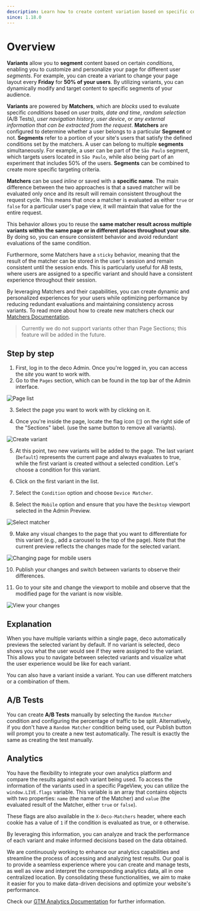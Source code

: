 ```yaml
---
description: Learn how to create content variation based on specific conditions
since: 1.18.0
---
```


# Overview

**Variants** allow you to **segment** content based on certain _conditions_,
enabling you to customize and personalize your page for different user
_segments_. For example, you can create a variant to change your page layout
every **Friday** for **50% of your users**. By utilizing variants, you can
dynamically modify and target content to specific segments of your audience.

**Variants** are powered by **Matchers**, which are _blocks_ used to evaluate
specific _conditions_ based on _user traits_, _date and time_, _random
selection_ (A/B Tests), _user navigation history_, _user device_, or _any
external information that can be extracted from the request_. **Matchers** are
configured to determine whether a user belongs to a particular **Segment** or
not. **Segments** refer to a portion of your site's users that satisfy the
defined conditions set by the matchers. A user can belong to multiple
**segments** simultaneously. For example, a user can be part of the `São Paulo`
segment, which targets users located in `São Paulo`, while also being part of an
experiment that includes 50% of the users. **Segments** can be combined to
create more specific targeting criteria.

**Matchers** can be used _inline_ or saved with a **specific name**. The main
difference between the two approaches is that a saved matcher will be evaluated
only once and its result will remain consistent throughout the request cycle.
This means that once a matcher is evaluated as either `true` or `false` for a
particular user's page view, it will maintain that value for the entire request.

This behavior allows you to reuse the **same matcher result across multiple
variants within the same page or in different places throughout your site**. By
doing so, you can ensure consistent behavior and avoid redundant evaluations of
the same condition.

Furthermore, some Matchers have a `sticky` behavior, meaning that the result of
the matcher can be stored in the user's session and remain consistent until the
session ends. This is particularly useful for AB tests, where users are assigned
to a specific variant and should have a consistent experience throughout their
session.

By leveraging Matchers and their capabilities, you can create dynamic and
personalized experiences for your users while optimizing performance by reducing
redundant evaluations and maintaining consistency across variants. To read more
about how to create new matchers check our
[Matchers Documentation](/docs/en/concepts/matcher).

> Currently we do not support variants other than Page Sections; this feature will be added in the future.

## Step by step

1. First, log in to the deco Admin. Once you're logged in, you can access the
   _site_ you want to work with.
2. Go to the `Pages` section, which can be found in the top bar of the Admin
   interface.

![Page list](https://github.com/deco-cx/apps/assets/882438/801edff7-7e6e-4606-8556-bcaf4a2bfec8)

3. Select the page you want to work with by clicking on it.

4. Once you're inside the page, locate the flag icon (`🏴`) on the right side of
   the "Sections" label. (use the same button to remove all variants).

![Create variant](https://github.com/deco-cx/apps/assets/882438/1989b41d-d959-488b-b863-c7b697fa1754)

5. At this point, two new variants will be added to the page. The last variant
   (`Default`) represents the current page and always evaluates to true, while
   the first variant is created without a selected condition. Let's choose a
   condition for this variant.

6. Click on the first variant in the list.
7. Select the `Condition` option and choose `Device Matcher`.
8. Select the `Mobile` option and ensure that you have the `Desktop` viewport
   selected in the Admin Preview.

![Select matcher](https://github.com/deco-cx/apps/assets/882438/c096a2fd-a9e1-4aca-87a9-99da8ca2d9d0)

9. Make any visual changes to the page that you want to differentiate for this
   variant (e.g., add a carousel to the top of the page). Note that the current
   preview reflects the changes made for the selected variant.

![Changing page for mobile users](https://github.com/deco-cx/apps/assets/882438/8f21d149-fd51-45e8-9d74-73c27fce1a56)

10. Publish your changes and switch between variants to observe their
    differences.

11. Go to your site and change the viewport to mobile and observe that the
    modified page for the variant is now visible.

![View your changes](https://github.com/deco-cx/apps/assets/882438/4e18d62b-fbaa-49e0-bf39-72d002a582f8)

## Explanation

When you have multiple variants within a single page, deco automatically
previews the selected variant by default. If no variant is selected, deco shows
you what the user would see if they were assigned to the variant. This allows
you to navigate between selected variants and visualize what the user experience
would be like for each variant.

You can also have a variant inside a variant. You can use different matchers or
a combination of them.

## A/B Tests

You can create **A/B Tests** manually by selecting the `Random Matcher`
condition and configuring the percentage of traffic to be split. Alternatively,
if you don't have a `Random Matcher` condition being used, our Publish button
will prompt you to create a new test automatically. The result is exactly the
same as creating the test manually.

## Analytics

You have the flexibility to integrate your own analytics platform and compare
the results against each variant being used. To access the information of the
variants used in a specific PageView, you can utilize the `window.LIVE.flags`
variable. This variable is an array that contains objects with two properties:
`name` (the name of the Matcher) and `value` (the evaluated result of the
Matcher, either `true` or `false`).

These flags are also available in the `X-Deco-Matchers` header, where each
cookie has a value of `1` if the condition is evaluated as true, or `0`
otherwise.

By leveraging this information, you can analyze and track the performance of
each variant and make informed decisions based on the data obtained.

We are continuously working to enhance our analytics capabilities and streamline
the process of accessing and analyzing test results. Our goal is to provide a
seamless experience where you can create and manage tests, as well as view and
interpret the corresponding analytics data, all in one centralized location. By
consolidating these functionalities, we aim to make it easier for you to make
data-driven decisions and optimize your website's performance.

Check our [GTM Analytics Documentation](/docs/en/composable-apis/gtm) for
further information.
